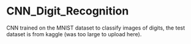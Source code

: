 # CNN_Digit_Recognition
CNN trained on the MNIST dataset to classify images of digits, the test dataset is from kaggle (was too large to upload here).
